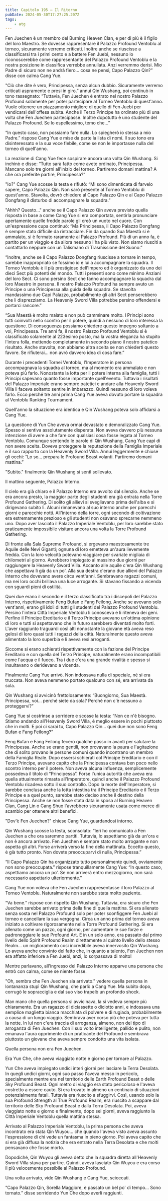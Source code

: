 ```yaml
---
title: Capitolo 195 – Il Ritorno
pubDate: 2024-05-30T17:27:25.207Z
tags:
    - atg
---
```





Fen Juechen è un membro del Burning Heaven Clan, e per di più è il figlio del loro Maestro. Se dovesse rappresentare il Palazzo Profound Ventoblu al torneo, sicuramente verremo criticati. Inoltre anche se riuscisse a classificarsi tra i primi cento e a battere Fen Juebi, nessuno lo riconoscerebbe come rappresentante del Palazzo Profound Ventoblu e la nostra posizione in classifica verrebbe annullata. Anzi verremmo derisi. Mio Padre di sicuro non ne andrà fiero... cosa ne pensi, Capo Palazzo Qin?” disse con calma Cang Yue.


"Ciò che dite è vero, Principessa, senza alcun dubbio. Sicuramente verremo criticati aspramente e presi in giro.” annuì Qin Wushang, poi continuò in tono rassegnato: “Tuttavia, Fen Juechen è entrato nel nostro Palazzo Profound solamente per poter partecipare al Torneo Ventoblu di quest'anno. Vuole ottenere un piazzamento migliore di quello di Fen Juebi per vendicarsi dell'offesa subita. Anche il Terzo Principe ha ordinato più di una volta che Fen Juechen partecipasse. Inoltre dopotutto è uno studente del Palazzo Profound. Se lo espellessimo, temo che...”


“In questo caso, non possiamo fare nulla. Lo spiegherò io stessa a mio Padre.” rispose Cang Yue e mise da parte la lista di nomi. Il suo tono era disinteressato e la sua voce flebile, come se non le importasse nulla del torneo di quell'anno.


La reazione di Cang Yue fece sospirare ancora una volta Qin Wushang. Si inchinò e disse: “Tutto sarà fatto come avete ordinato, Principessa. Mancano solo tre giorni all'inizio del torneo. Partiremo domani mattina? A che ora preferite partire, Principessa?”


"Io?" Cang Yue scosse la testa e rifiutò: “Mi sono dimenticata di farvelo sapere, Capo Palazzo Qin. Non sarò presente al Torneo Ventoblu di quest'anno. Stavolta, dovrò chiedere al Capo Palazzo Qin e al Capo Palazzo Dongfang il disturbo di accompagnare la squadra.”


"Ahhh? Questo..." anche se il Capo Palazzo Qin aveva previsto quella risposta in base a come Cang Yue si era comportata, sentirla pronunciare apertamente quelle fredde parole gli creò un vuoto nel cuore. Con un'espressione cupa continuò: “Ma Principessa, il Capo Palazzo Dongfang è sempre stato difficile da rintracciare. Fin da quando Sua Maestà si è ammalato, si è fermato raramente al Palazzo Profound. Più di un anno fa, è partito per un viaggio e da allora nessuno l'ha più visto. Non siamo riusciti a contattarlo neppure con un Talismano di Trasmissione del Suono.”


“Inoltre, anche se il Capo Palazzo Dongfang riuscisse a tornare in tempo, sarebbe inappropriato se fossimo io e lui a accompagnare la squadra. Il Torneo Ventoblu è il più prestigioso dell'Impero ed è organizzato da uno dei dieci Sect più potenti del mondo. Tutti i presenti sono come minimo Anziani del loro Sect. Ci sono persino Sect che fanno accompagnare la squadra dal loro Maestro in persona. Il nostro Palazzo Profound ha sempre avuto un Principe o una Principessa alla guida della squadra. Se stavolta mandassimo due Capi Palazzo, probabilmente gli altri Sect penserebbero che li disprezziamo. La Heavenly Sword Villa potrebbe persino offendersi e portarci rancore.”


“Sua Maestà è molto malato e non può camminare molto. I Principi sono tutti coinvolti nello scontro per il potere, quindi a nessuno di loro interessa la questione. Di conseguenza possiamo chiedere questo impegno soltanto a voi, Principessa. Tre anni fa, il nostro Palazzo Profound Ventoblu si è classificato solamente al 223esimo posto, ma la vostra eleganza ha stupito l'intera folla, mettendo completamente in secondo piano il nostro patetico risultato. Anche stavolta, non abbiamo altra scelta se non chiederti questo favore. Se rifiuterai... non avrò davvero idea di cosa fare.” </span>


Durante i precedenti Tornei Ventoblu, l'Imperatore in persona accompagnava la squadra al torneo, ma al momento era ammalato e non poteva più farlo. Nonostante la lotta per il potere interna alla famiglia, tutti i Principi sapevano quanto fosse importante quell'evento. Tuttavia i risultati del Palazzo Imperiale erano sempre patetici e andare alla Heavenly Sword Villa li faceva soltanto sentire in imbarazzo. Quindi nessuno di loro voleva farlo. Ecco perché tre anni prima Cang Yue aveva dovuto portare la squadra al Ventoblu Ranking Tournament.


Quell'anno la situazione era identica e Qin Wushang poteva solo affidarsi a Cang Yue.


La questione di Yun Che aveva ormai devastato e demoralizzato Cang Yue. Spesso si sentiva assolutamente disperata. Non aveva davvero più nessuna intenzione di avere a che fare con qualsiasi cosa fosse legata al Torneo Ventoblu. Comunque sentendo le parole di Qin Wushang, Cang Yue capì di non avere scelta. Doveva proteggere la reputazione della Famiglia Imperiale e il suo rapporto con la Heavenly Sword Villa. Annuì leggermente e chiuse gli occhi: “Lo so... prepara le Profound Beast volanti. Partiremo domani mattina.”


"Subito." finalmente Qin Wushang si sentì sollevato.</span>


Il mattino seguente, Palazzo Interno.</span>


Il cielo era già chiaro e il Palazzo Interno era avvolto dal silenzio. Anche se era ancora presto, la maggior parte degli studenti era già entrata nella Torre Profound Gathering. Di solito gli allievi si svegliavano prima dell'alba e si dirigevano subito lì. Alcuni rimanevano al suo interno anche per parecchi giorni e parecchie notti. All'interno della torre, ogni secondo di coltivazione era estremamente prezioso e gli studenti non osavano sprecarne nemmeno uno. Dopo aver lasciato il Palazzo Imperiale Ventoblu, per loro sarebbe stato praticamente impossibile visitare ancora una volta la Torre Profound Gathering.


Di fronte alla Sala Supreme Profound, si ergevano maestosamente tre Aquile delle Nevi Giganti; ognuna di loro emetteva un'aura lievemente fredda. Con la loro velocità potevano viaggiare per svariate migliaia di chilometri al giorno. Avrebbero impiegato al massimo due giorni per raggiungere la Heavenly Sword Villa. Accanto alle aquile c'era Qin Wushang che aspettava lì già da un po'. Alla sua destra c'erano due allievi del Palazzo Interno che dovevano avere circa vent'anni. Sembravano ragazzi comuni, ma nei loro occhi brillava una luce arrogante. Si stavano fissando a vicenda con sguardi pieni di ostilità.


Quei due erano il secondo e il terzo classificato tra i discepoli del Palazzo Interno, rispettivamente Feng Bufan e Fang Feilong. Anche se avevano solo vent'anni, erano gli idoli di tutti gli studenti del Palazzo Profound Ventoblu. Persino l'intera Città Imperiale Ventoblu li conosceva e li riteneva dei geni. 
Perfino il Principe Ereditario e il Terzo Principe avevano un'ottima opinione di loro e tutti si aspettavano che in futuro sarebbero diventati molto forti. L'aver raggiunto traguardi così alti nonostante la giovane età aveva reso gelosi di loro quasi tutti i ragazzi della città. Naturalmente questo aveva alimentato la loro superbia e li aveva resi arroganti.


Siccome si erano schierati rispettivamente con la fazione del Principe Ereditario e con quella del Terzo Principe, naturalmente erano incompatibili come l'acqua e il fuoco. Tra i due c'era una grande rivalità e spesso si insultavano o deridevano a vicenda.


Finalmente Cang Yue arrivò. Non indossava nulla di speciale, né si era truccata. Non aveva nemmeno portato qualcuno con sé, era arrivata da sola.


Qin Wushang si avvicinò frettolosamente: “Buongiorno, Sua Maestà. Principessa, voi... perché siete da sola? Perché non c'è nessuno a proteggervi?”


Cang Yue si costrinse a sorridere e scosse la testa: “Non ce n'è bisogno. Stiamo andando all'Heavenly Sword Villa, è meglio essere in pochi piuttosto che in molti. E poi ci sarai tu, Capo Palazzo Qin... quei due non sono Feng Bufan e Fang Feilong?”


Feng Bufan e Fang Feilong fecero qualche passo in avanti per salutare la Principessa. Anche se erano gentili, non provavano la paura e l'agitazione che di solito provano le persone comuni quando incontrano un membro della Famiglia Reale. Dopo essersi schierati col Principe Ereditario e con il Terzo Principe, avevano capito che la Principessa contava ben poco nello scontro interno per il potere. Non aveva alcuna influenza, semplicemente possedeva il titolo di “Principessa”. Forse l'unica autorità che aveva era quella attualmente rimasta all'Imperatore, quindi anche il Palazzo Profound Ventoblu ricadeva sotto il suo controllo. Dopo la morte dell'Imperatore, si sarebbe conclusa anche la lotta intestina tra il Principe Ereditario e il Terzo Principe e a quel punto, sarebbe stato deciso anche il destino della Principessa. Anche se non fosse stata data in sposa al Burning Heaven Clan, Cang Lin o Cang Shuo l'avrebbero sicuramente usata come merce di scambio per ottenere altri benefici.


"Dov'è Fen Juechen?" chiese Cang Yue, guardandosi intorno.


Qin Wushang scosse la testa, sconsolato: “Ieri ho comunicato a Fen Juechen a che ora saremmo partiti. Tuttavia, lo aspettiamo già da un'ora e non è ancora arrivato. Fen Juechen è sempre stato molto arrogante e non aspetta gli altri. Forse arriverà verso la fine della mattinata. Eccetto questo, è già tutto pronto. Non dovete preoccuparvi di nulla, Principessa.”


“Il Capo Palazzo Qin ha organizzato tutto personalmente quindi, ovviamente non sono preoccupata.” rispose tranquillamente Cang Yue: “In questo caso, aspettiamo ancora un po'. Se non arriverà entro mezzogiorno, non sarà necessario aspettarlo ulteriormente.”


Cang Yue non voleva che Fen Juechen rappresentasse il loro Palazzo al Torneo Ventoblu. Naturalmente non sarebbe stata molto paziente.


“Va bene.” rispose con rispetto Qin Wushang. Tuttavia, era sicuro che Fen Juechen sarebbe arrivato prima della fine di quella mattina. Si era allenato senza sosta nel Palazzo Profound solo per poter sconfiggere Fen Juebi al torneo e cancellare la sua vergogna. Circa un anno prima del torneo aveva iniziato a coltivare rigorosamente nella Torre Profound Gathering. Si era allenato come un pazzo, ogni giorno, per aumentare le sue forze e padroneggiare le sue Profound Art. E in un solo anno, era passato dal primo livello dello Spirit Profound Realm direttamente al quinto livello dello stesso Realm... un miglioramento così incredibile aveva innervosito Qin Wushang. Lo aveva anche convinto del fatto che, in quanto a talento, Fen Juechen non era affatto inferiore a Fen Juebi, anzi, lo sorpassava di molto!


Mentre parlavano, all'ingresso del Palazzo Interno apparve una persona che entrò con calma, come se niente fosse.


"Oh, sembra che Fen Juechen sia arrivato." vedere quella persona in lontananza stupì Qin Wushang, che parlò a Cang Yue. Ma subito dopo, corrugò le sopracciglia e dal suo viso trapelò un profondo shock.


Man mano che quella persona si avvicinava, la si vedeva sempre più chiaramente. Era un ragazzo di diciassette o diciotto anni, e indossava una semplice maglietta bianca macchiata di polvere e di rugiada, probabilmente a causa di un lungo viaggio. Sembrava aver corso più che poteva per tutta la notte. In lui non c'era traccia di arroganza, almeno, non del tipo di arroganza di Fen Juechen. Con il suo volto intelligente, pallido e pulito, non emanava l'aura opprimente di un praticante del Profound e sembrava piuttosto un giovane che aveva sempre condotto una vita isolata.


Quella persona non era Fen Juechen.


Era Yun Che, che aveva viaggiato notte e giorno per tornare al Palazzo.


Yun Che aveva impiegato undici interi giorni per lasciare la Terra Desolata. In quegli undici giorni, ogni suo passo l'aveva messo in pericolo, specialmente mentre era nel territorio delle Earth Profound Beast o delle Sky Profound Beast. Ogni metro di viaggio era stato pericoloso e l'aveva costretto a essere cauto. Si era trovato in almeno un centinaio di situazioni potenzialmente fatali. Tuttavia era riuscito a sfuggirvi. Così, usando solo la sua Profound Strength al True Profound Realm, era riuscito a scappare dal territorio delle Sky Profound Beast e dalla Terra Desolata. Poi, aveva viaggiato notte e giorno e finalmente, dopo sei giorni, aveva raggiunto la Città Imperiale Ventoblu quella mattina stessa.


Arrivato al Palazzo Imperiale Ventoblu, la prima persona che aveva incontrato era stata Qin Wuyou... che quando l'aveva visto aveva assunto l'espressione di chi vede un fantasma in pieno giorno. Poi aveva capito che si era già diffusa la notizia che era entrato nella Terra Desolata e che molti pensavano che fosse morto.


Dopodiché, Qin Wuyou gli aveva detto che la squadra diretta all'Heavenly Sword Villa stava per partire. Quindi, aveva lasciato Qin Wuyou e era corso il più velocemente possibile al Palazzo Profound.


Una volta arrivato, vide Qin Wushang e Cang Yue, scioccati.


“Capo Palazzo Qin, Sorella Maggiore, è passato un bel po' di tempo... Sono tornato.” disse sorridendo Yun Che dopo averli raggiunti.





